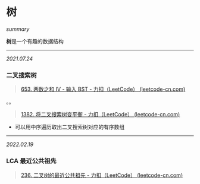 # 树

*summary*

**树**是一个有趣的数据结构

---

*2021.07.24*

### 二叉搜索树

> [653. 两数之和 IV - 输入 BST - 力扣（LeetCode） (leetcode-cn.com)](https://leetcode-cn.com/problems/two-sum-iv-input-is-a-bst/)

。。

> [1382. 将二叉搜索树变平衡 - 力扣（LeetCode） (leetcode-cn.com)](https://leetcode-cn.com/problems/balance-a-binary-search-tree/)

- 可以用中序遍历取出二叉搜索树对应的有序数组

---

*2022.02.19*

### LCA 最近公共祖先

>  [236. 二叉树的最近公共祖先 - 力扣（LeetCode） (leetcode-cn.com)](https://leetcode-cn.com/problems/lowest-common-ancestor-of-a-binary-tree/)
